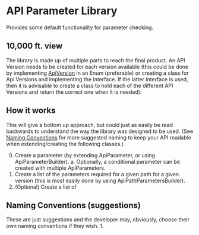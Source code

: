 # API Parameter Library
Provides some default functionality for parameter checking.

## 10,000 ft. view
The library is made up of multiple parts to reach the final product. An API Version needs to be created for each version available (this could be
done by implementing [ApiVersion](src/main/java/io/bhowell2/ApiLib/ApiVersion.java) in an Enum (preferable) or creating a class for Api Versions and 
implementing the 
interface. If the latter interface is used, then it is advisable to create a class to hold each of the different API Versions and return the correct one when it is needed).

## How it works
This will give a bottom up approach, but could just as easily be read backwards to understand the way the library was designed to be used. (See
[Naming Conventions](#naming-conventions-(suggestions)) for more suggested naming to keep your API readable when extending/creating the following
classes.)

0. Create a parameter (by extending ApiParameter, or using ApiParameterBuilder).
    a. Optionally, a conditional parameter can be created with multiple ApiParameters.
1. Create a list of the parameters required for a given path for a given version (this is most easily done by using ApiPathParametersBuilder).
2. (Optional) Create a list of

## Naming Conventions (suggestions)
These are just suggestions and the developer may, obviously, choose their own naming conventions if they wish.
1. 